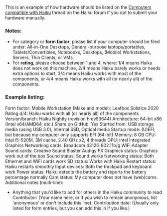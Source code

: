 This is an example of how hardware should be listed on the [Computers compatible with Haiku](https://discuss.haiku-os.org/t/computers-compatible-with-haiku-v3/7640)
thread on the Haiku forum if you opt to submit your hardware manually.

### Notes:

* For category or **form factor**, please list if your computer should be filed under:
All-in-One Desktops, General-purpose laptops/portables, Tablets/Convertibles, Notebooks,
Desktops, (Mobile) Workstations, Servers, Thin Clients, or VMs.
* For **rating**, please choose between 1 and 4, where: 1/4 means Haiku does not work on this machine,
2/4 means Haiku barely works or needs extra options to start, 3/4 means Haiku works with most of the components,
or 4/4 means Haiku works with all (or nearly all) of the components.

### Example listing:

Form factor: Mobile Workstation
(Make and model): Leafbox Solstice 2020
Rating 4/4: Haiku works with all (or nearly all) of the components
Version/branch: Haiku Nightly (revision hrev53644)
Architecture: 64-bit x86 (Intel x64/AMD64, etc.)
Share on GitHub: Yes
Started from: USB storage media (using USB 3.0), Internal SSD, Optical media
Startup mode: (U)EFI, but because my computer only supports EFI (64-bit)
Memory: 8 GB
CPU: Intel i5-520M, 3M cache, 2.40 GHz x2, 4 threads
GPU: Intel Integrated Graphics
Networking cards: Broadcom 4312G 802.11b/g WiFi Adapter
Sound cards: Creative Sound Blaster Audigy FX
Graphics status: Graphics work out of the box
Sound status: Sound works
Networking status: Both Ethernet and WiFi cards work
SD status: Works with Haiku
Restart status: Haiku restarts smoothly
Input devices: Both the trackpad and keyboard work
Power status: Haiku detects the battery and reports the battery percentage normally
Cam status: My computer does not have (web)cams	
Additional notes (multi-line):
- Anything that you'd like to add for others in the Haiku community to read		
Contributor: (Your name here, or if you wish to remain anonymous, list 'anonymous' or don't include this line).
Contribution date: (Usually only listed for form entries, but you can add this in if you like.)
